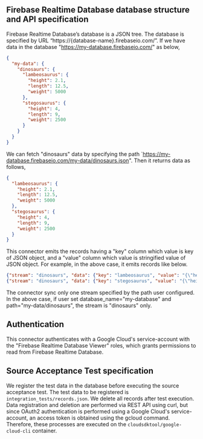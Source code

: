 ## Firebase Realtime Database database structure and API specification

Firebase Realtime Database’s database is a JSON tree. The database is specified by URL “https://{database-name}.firebaseio.com/”.
If we have data in the database "https://my-database.firebaseio.com/" as below,

```json
{
  "my-data": {
    "dinosaurs": {
      "lambeosaurus": {
        "height": 2.1,
        "length": 12.5,
        "weight": 5000
      },
      "stegosaurus": {
        "height": 4,
        "length": 9,
        "weight": 2500
      }
    }
  }
}
```

We can fetch "dinosaurs" data by specifying the path `https://my-database.firebaseio.com/my-data/dinosaurs.json".
Then it returns data as follows,

```json
{
  "lambeosaurus": {
    "height": 2.1,
    "length": 12.5,
    "weight": 5000
  },
  "stegosaurus": {
    "height": 4,
    "length": 9,
    "weight": 2500
  }
}
```

This connector emits the records having a "key" column which value is key of JSON object, and a "value" column which value is stringified value of JSON object.
For example, in the above case, it emits records like below.

```json
{"stream": "dinosaurs", "data": {"key": "lambeosaurus", "value": "{\"height\": 2.1,\"length\": 12.5,\"weight\": 5000}"}, "emitted_at": 1640962800000}
{"stream": "dinosaurs", "data": {"key": "stegosaurus", "value": "{\"height\": 4,\"length\": 9,\"weight\": 2500}"}, "emitted_at": 1640962800000}
```

The connector sync only one stream specified by the path user configured. In the above case, if user set database_name="my-database" and path="my-data/dinosaurs", the stream is "dinosaurs" only.

## Authentication

This connector authenticates with a Google Cloud's service-account with the "Firebase Realtime Database Viewer" roles, which grants permissions to read from Firebase Realtime Database.

## Source Acceptance Test specification

We register the test data in the database before executing the source acceptance test. The test data to be registered is `integration_tests/records.json`. We delete all records after test execution. Data registration and deletion are performed via REST API using curl, but since OAuth2 authentication is performed using a Google Cloud's service-account, an access token is obtained using the gcloud command. Therefore, these processes are executed on the `cloudsdktool/google-cloud-cli` container.
